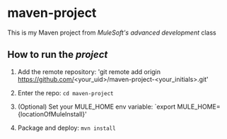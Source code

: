 # maven-project

This is my Maven project from *MuleSoft's advanced development* class

## How to run the _project_

1. Add the remote repository: 
    'git remote add origin https://github.com/<your_uid>/maven-project-<your_initials>.git'

2. Enter the repo: `cd maven-project`

3. (Optional) Set your MULE_HOME env variable: `export MULE_HOME={locationOfMuleInstall}'

4. Package and deploy: `mvn install` 